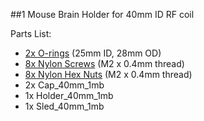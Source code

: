 ##1 Mouse Brain Holder for 40mm ID RF coil

Parts List:

* [2x O-rings](https://www.mcmaster.com/9262k646) (25mm ID, 28mm OD) 
* [8x Nylon Screws](https://www.mcmaster.com/92492a707) (M2 x 0.4mm thread)
* [8x Nylon Hex Nuts](https://www.mcmaster.com/93800a300) (M2 x 0.4mm thread)
* 2x Cap\_40mm\_1mb
* 1x Holder\_40mm\_1mb
* 1x Sled\_40mm\_1mb
